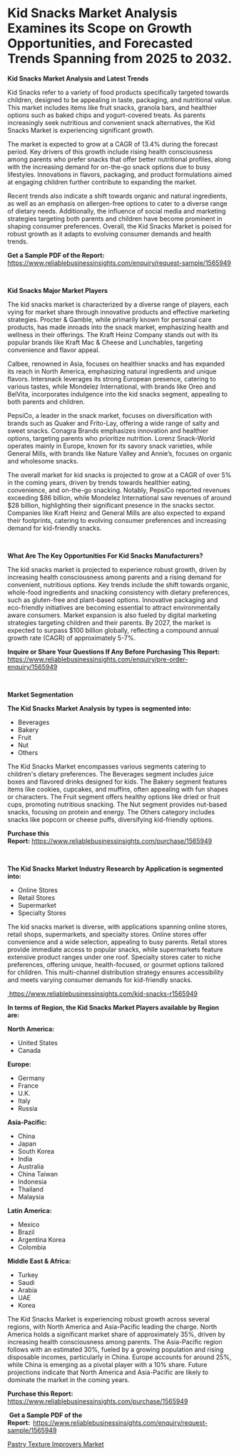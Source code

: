 <p><h1>Kid Snacks Market Analysis Examines its Scope on Growth Opportunities, and Forecasted Trends Spanning from 2025 to 2032.</h1></p><p><strong>Kid Snacks Market Analysis and Latest Trends</strong></p>
<p><p>Kid Snacks refer to a variety of food products specifically targeted towards children, designed to be appealing in taste, packaging, and nutritional value. This market includes items like fruit snacks, granola bars, and healthier options such as baked chips and yogurt-covered treats. As parents increasingly seek nutritious and convenient snack alternatives, the Kid Snacks Market is experiencing significant growth.</p><p>The market is expected to grow at a CAGR of 13.4% during the forecast period. Key drivers of this growth include rising health consciousness among parents who prefer snacks that offer better nutritional profiles, along with the increasing demand for on-the-go snack options due to busy lifestyles. Innovations in flavors, packaging, and product formulations aimed at engaging children further contribute to expanding the market.</p><p>Recent trends also indicate a shift towards organic and natural ingredients, as well as an emphasis on allergen-free options to cater to a diverse range of dietary needs. Additionally, the influence of social media and marketing strategies targeting both parents and children have become prominent in shaping consumer preferences. Overall, the Kid Snacks Market is poised for robust growth as it adapts to evolving consumer demands and health trends.</p></p>
<p><strong>Get a Sample PDF of the Report:&nbsp;</strong> <a href="https://www.reliablebusinessinsights.com/enquiry/request-sample/1565949?utm_campaign=2234&utm_medium=2&utm_source=Github&utm_content=ia&utm_term=15022025&utm_id=kid-snacks">https://www.reliablebusinessinsights.com/enquiry/request-sample/1565949</a></p>
<p>&nbsp;</p>
<p><strong>Kid Snacks Major Market Players</strong></p>
<p><p>The kid snacks market is characterized by a diverse range of players, each vying for market share through innovative products and effective marketing strategies. Procter & Gamble, while primarily known for personal care products, has made inroads into the snack market, emphasizing health and wellness in their offerings. The Kraft Heinz Company stands out with its popular brands like Kraft Mac & Cheese and Lunchables, targeting convenience and flavor appeal.</p><p>Calbee, renowned in Asia, focuses on healthier snacks and has expanded its reach in North America, emphasizing natural ingredients and unique flavors. Intersnack leverages its strong European presence, catering to various tastes, while Mondelez International, with brands like Oreo and BelVita, incorporates indulgence into the kid snacks segment, appealing to both parents and children.</p><p>PepsiCo, a leader in the snack market, focuses on diversification with brands such as Quaker and Frito-Lay, offering a wide range of salty and sweet snacks. Conagra Brands emphasizes innovation and healthier options, targeting parents who prioritize nutrition. Lorenz Snack-World operates mainly in Europe, known for its savory snack varieties, while General Mills, with brands like Nature Valley and Annie’s, focuses on organic and wholesome snacks.</p><p>The overall market for kid snacks is projected to grow at a CAGR of over 5% in the coming years, driven by trends towards healthier eating, convenience, and on-the-go snacking. Notably, PepsiCo reported revenues exceeding $86 billion, while Mondelez International saw revenues of around $28 billion, highlighting their significant presence in the snacks sector. Companies like Kraft Heinz and General Mills are also expected to expand their footprints, catering to evolving consumer preferences and increasing demand for kid-friendly snacks.</p></p>
<p>&nbsp;</p>
<p><strong>What Are The Key Opportunities For Kid Snacks Manufacturers?</strong></p>
<p><p>The kid snacks market is projected to experience robust growth, driven by increasing health consciousness among parents and a rising demand for convenient, nutritious options. Key trends include the shift towards organic, whole-food ingredients and snacking consistency with dietary preferences, such as gluten-free and plant-based options. Innovative packaging and eco-friendly initiatives are becoming essential to attract environmentally aware consumers. Market expansion is also fueled by digital marketing strategies targeting children and their parents. By 2027, the market is expected to surpass $100 billion globally, reflecting a compound annual growth rate (CAGR) of approximately 5-7%.</p></p>
<p><strong>Inquire or Share Your Questions If Any Before Purchasing This Report:</strong> <a href="https://www.reliablebusinessinsights.com/enquiry/pre-order-enquiry/1565949?utm_campaign=2234&utm_medium=2&utm_source=Github&utm_content=ia&utm_term=15022025&utm_id=kid-snacks">https://www.reliablebusinessinsights.com/enquiry/pre-order-enquiry/1565949</a></p>
<p>&nbsp;</p>
<p><strong>Market Segmentation</strong></p>
<p><strong>The Kid Snacks Market Analysis by types is segmented into:</strong></p>
<p><ul><li>Beverages</li><li>Bakery</li><li>Fruit</li><li>Nut</li><li>Others</li></ul></p>
<p><p>The Kid Snacks Market encompasses various segments catering to children's dietary preferences. The Beverages segment includes juice boxes and flavored drinks designed for kids. The Bakery segment features items like cookies, cupcakes, and muffins, often appealing with fun shapes or characters. The Fruit segment offers healthy options like dried or fruit cups, promoting nutritious snacking. The Nut segment provides nut-based snacks, focusing on protein and energy. The Others category includes snacks like popcorn or cheese puffs, diversifying kid-friendly options.</p></p>
<p><strong>Purchase this Report:&nbsp;</strong><a href="https://www.reliablebusinessinsights.com/purchase/1565949?utm_campaign=2234&utm_medium=2&utm_source=Github&utm_content=ia&utm_term=15022025&utm_id=kid-snacks">https://www.reliablebusinessinsights.com/purchase/1565949</a></p>
<p>&nbsp;</p>
<p><strong>The Kid Snacks Market Industry Research by Application is segmented into:</strong></p>
<p><ul><li>Online Stores</li><li>Retail Stores</li><li>Supermarket</li><li>Specialty Stores</li></ul></p>
<p><p>The kid snacks market is diverse, with applications spanning online stores, retail shops, supermarkets, and specialty stores. Online stores offer convenience and a wide selection, appealing to busy parents. Retail stores provide immediate access to popular snacks, while supermarkets feature extensive product ranges under one roof. Specialty stores cater to niche preferences, offering unique, health-focused, or gourmet options tailored for children. This multi-channel distribution strategy ensures accessibility and meets varying consumer demands for kid-friendly snacks.</p></p>
<p><a href="https://www.reliablebusinessinsights.com/kid-snacks-r1565949?utm_campaign=2234&utm_medium=2&utm_source=Github&utm_content=ia&utm_term=15022025&utm_id=kid-snacks">&nbsp;https://www.reliablebusinessinsights.com/kid-snacks-r1565949</a></p>
<p><strong>In terms of Region, the Kid Snacks Market Players available by Region are:</strong></p>
<p>
    <p> <strong> North America: </strong>
        <ul>
            <li>United States</li>
            <li>Canada</li>
        </ul>
        </p> 
    <p> <strong> Europe: </strong>
        <ul>
            <li>Germany</li>
            <li>France</li>
            <li>U.K.</li>
            <li>Italy</li>
            <li>Russia</li>
        </ul>
        </p> 
    <p> <strong> Asia-Pacific: </strong>
        <ul>
            <li>China</li>
            <li>Japan</li>
            <li>South Korea</li>
            <li>India</li>
            <li>Australia</li>
            <li>China Taiwan</li>
            <li>Indonesia</li>
            <li>Thailand</li>
            <li>Malaysia</li>
        </ul>
        </p> 
    <p> <strong> Latin America: </strong>
        <ul>
            <li>Mexico</li>
            <li>Brazil</li>
            <li>Argentina Korea</li>
            <li>Colombia</li>
        </ul>
        </p> 
    <p> <strong> Middle East & Africa: </strong>
        <ul>
            <li>Turkey</li>
            <li>Saudi</li>
            <li>Arabia</li>
            <li>UAE</li>
            <li>Korea</li>
        </ul>
    </p>
    </p>
<p><p>The Kid Snacks Market is experiencing robust growth across several regions, with North America and Asia-Pacific leading the charge. North America holds a significant market share of approximately 35%, driven by increasing health consciousness among parents. The Asia-Pacific region follows with an estimated 30%, fueled by a growing population and rising disposable incomes, particularly in China. Europe accounts for around 25%, while China is emerging as a pivotal player with a 10% share. Future projections indicate that North America and Asia-Pacific are likely to dominate the market in the coming years.</p></p>
<p><strong>Purchase this Report: </strong><a href="https://www.reliablebusinessinsights.com/purchase/1565949?utm_campaign=2234&utm_medium=2&utm_source=Github&utm_content=ia&utm_term=15022025&utm_id=kid-snacks">https://www.reliablebusinessinsights.com/purchase/1565949</a></p>
<p>&nbsp;<strong>Get a Sample PDF of the Report:&nbsp;&nbsp;</strong><a href="https://www.reliablebusinessinsights.com/enquiry/request-sample/1565949?utm_campaign=2234&utm_medium=2&utm_source=Github&utm_content=ia&utm_term=15022025&utm_id=kid-snacks">https://www.reliablebusinessinsights.com/enquiry/request-sample/1565949</a></p>
<p><strong></strong></p>
<p><p><a href="https://github.com/hillsmyung726/Market-Research-Report-List-1/blob/main/pastry-texture-improvers-market.md?utm_campaign=2234&utm_medium=2&utm_source=Github&utm_content=ia&utm_term=15022025&utm_id=kid-snacks">Pastry Texture Improvers Market</a></p></p>